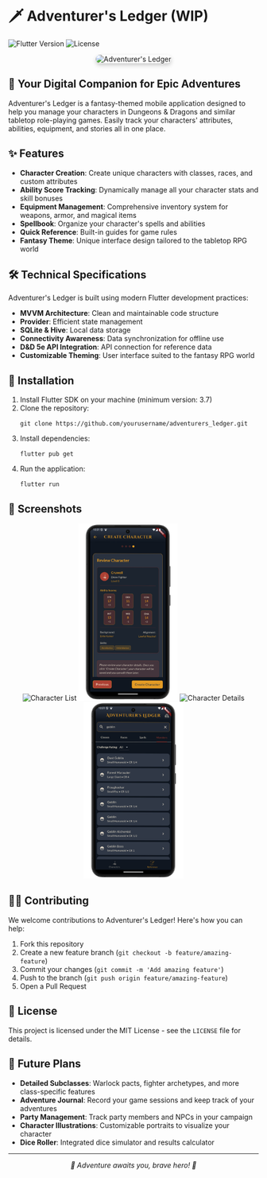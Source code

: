 # 🗡️ Adventurer's Ledger (WIP)

![Flutter Version](https://img.shields.io/badge/Flutter-3.7+-blue.svg)
![License](https://img.shields.io/badge/License-MIT-green.svg)

<p align="center">
  <img src="assets/images/fantasy_background.jpg" alt="Adventurer's Ledger" width="600" style="border-radius: 15px; box-shadow: 0 4px 8px rgba(0,0,0,0.2);" />
</p>

## 📜 Your Digital Companion for Epic Adventures

Adventurer's Ledger is a fantasy-themed mobile application designed to help you manage your characters in Dungeons & Dragons and similar tabletop role-playing games. Easily track your characters' attributes, abilities, equipment, and stories all in one place.

## ✨ Features

- **Character Creation**: Create unique characters with classes, races, and custom attributes
- **Ability Score Tracking**: Dynamically manage all your character stats and skill bonuses
- **Equipment Management**: Comprehensive inventory system for weapons, armor, and magical items
- **Spellbook**: Organize your character's spells and abilities
- **Quick Reference**: Built-in guides for game rules
- **Fantasy Theme**: Unique interface design tailored to the tabletop RPG world

## 🛠️ Technical Specifications

Adventurer's Ledger is built using modern Flutter development practices:

- **MVVM Architecture**: Clean and maintainable code structure
- **Provider**: Efficient state management
- **SQLite & Hive**: Local data storage
- **Connectivity Awareness**: Data synchronization for offline use
- **D&D 5e API Integration**: API connection for reference data
- **Customizable Theming**: User interface suited to the fantasy RPG world

## 🚀 Installation

1. Install Flutter SDK on your machine (minimum version: 3.7)
2. Clone the repository:
   ```
   git clone https://github.com/yourusername/adventurers_ledger.git
   ```
3. Install dependencies:
   ```
   flutter pub get
   ```
4. Run the application:
   ```
   flutter run
   ```

## 📱 Screenshots

<p align="center">
  <img src="assets/screenshots/character_list.png" alt="Character List" width="200" />
  <img src="assets/screenshots/character_creation.png" alt="Character Creation" width="200" /> 
  <img src="assets/screenshots/character_details.png" alt="Character Details" width="200" />
  <img src="assets/screenshots/reference_guide.png" alt="Reference Guide" width="200" />
</p>

## 🧙‍♂️ Contributing

We welcome contributions to Adventurer's Ledger! Here's how you can help:

1. Fork this repository
2. Create a new feature branch (`git checkout -b feature/amazing-feature`)
3. Commit your changes (`git commit -m 'Add amazing feature'`)
4. Push to the branch (`git push origin feature/amazing-feature`)
5. Open a Pull Request

## 📄 License

This project is licensed under the MIT License - see the `LICENSE` file for details.

## 🔮 Future Plans

- **Detailed Subclasses**: Warlock pacts, fighter archetypes, and more class-specific features
- **Adventure Journal**: Record your game sessions and keep track of your adventures
- **Party Management**: Track party members and NPCs in your campaign
- **Character Illustrations**: Customizable portraits to visualize your character
- **Dice Roller**: Integrated dice simulator and results calculator

---

<p align="center">
  <i>🎲 Adventure awaits you, brave hero! 🎲</i>
</p>

